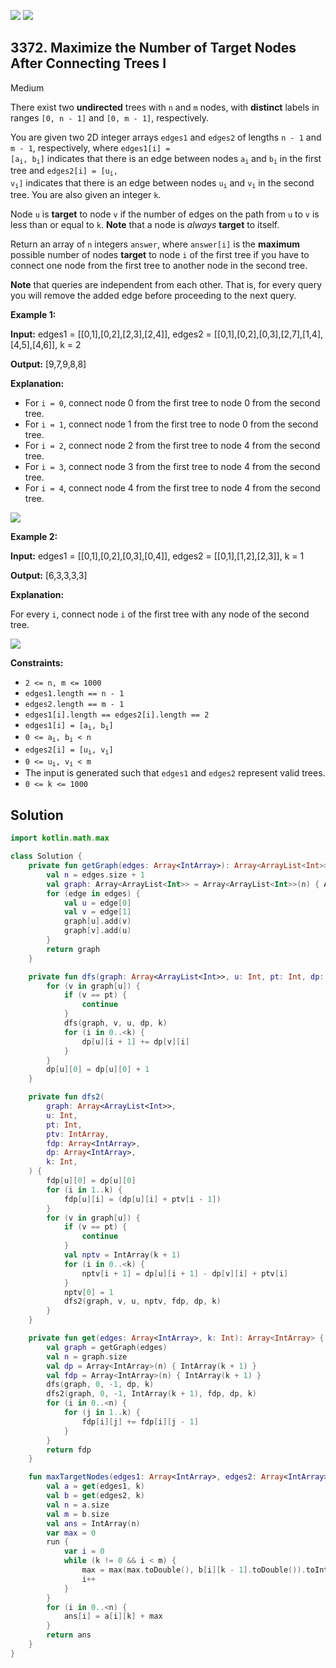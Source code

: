 [![](https://img.shields.io/github/stars/javadev/LeetCode-in-Kotlin?label=Stars&style=flat-square)](https://github.com/javadev/LeetCode-in-Kotlin)
[![](https://img.shields.io/github/forks/javadev/LeetCode-in-Kotlin?label=Fork%20me%20on%20GitHub%20&style=flat-square)](https://github.com/javadev/LeetCode-in-Kotlin/fork)

## 3372\. Maximize the Number of Target Nodes After Connecting Trees I

Medium

There exist two **undirected** trees with `n` and `m` nodes, with **distinct** labels in ranges `[0, n - 1]` and `[0, m - 1]`, respectively.

You are given two 2D integer arrays `edges1` and `edges2` of lengths `n - 1` and `m - 1`, respectively, where <code>edges1[i] = [a<sub>i</sub>, b<sub>i</sub>]</code> indicates that there is an edge between nodes <code>a<sub>i</sub></code> and <code>b<sub>i</sub></code> in the first tree and <code>edges2[i] = [u<sub>i</sub>, v<sub>i</sub>]</code> indicates that there is an edge between nodes <code>u<sub>i</sub></code> and <code>v<sub>i</sub></code> in the second tree. You are also given an integer `k`.

Node `u` is **target** to node `v` if the number of edges on the path from `u` to `v` is less than or equal to `k`. **Note** that a node is _always_ **target** to itself.

Return an array of `n` integers `answer`, where `answer[i]` is the **maximum** possible number of nodes **target** to node `i` of the first tree if you have to connect one node from the first tree to another node in the second tree.

**Note** that queries are independent from each other. That is, for every query you will remove the added edge before proceeding to the next query.

**Example 1:**

**Input:** edges1 = \[\[0,1],[0,2],[2,3],[2,4]], edges2 = \[\[0,1],[0,2],[0,3],[2,7],[1,4],[4,5],[4,6]], k = 2

**Output:** [9,7,9,8,8]

**Explanation:**

*   For `i = 0`, connect node 0 from the first tree to node 0 from the second tree.
*   For `i = 1`, connect node 1 from the first tree to node 0 from the second tree.
*   For `i = 2`, connect node 2 from the first tree to node 4 from the second tree.
*   For `i = 3`, connect node 3 from the first tree to node 4 from the second tree.
*   For `i = 4`, connect node 4 from the first tree to node 4 from the second tree.

![](https://assets.leetcode.com/uploads/2024/09/24/3982-1.png)

**Example 2:**

**Input:** edges1 = \[\[0,1],[0,2],[0,3],[0,4]], edges2 = \[\[0,1],[1,2],[2,3]], k = 1

**Output:** [6,3,3,3,3]

**Explanation:**

For every `i`, connect node `i` of the first tree with any node of the second tree.

![](https://assets.leetcode.com/uploads/2024/09/24/3928-2.png)

**Constraints:**

*   `2 <= n, m <= 1000`
*   `edges1.length == n - 1`
*   `edges2.length == m - 1`
*   `edges1[i].length == edges2[i].length == 2`
*   <code>edges1[i] = [a<sub>i</sub>, b<sub>i</sub>]</code>
*   <code>0 <= a<sub>i</sub>, b<sub>i</sub> < n</code>
*   <code>edges2[i] = [u<sub>i</sub>, v<sub>i</sub>]</code>
*   <code>0 <= u<sub>i</sub>, v<sub>i</sub> < m</code>
*   The input is generated such that `edges1` and `edges2` represent valid trees.
*   `0 <= k <= 1000`

## Solution

```kotlin
import kotlin.math.max

class Solution {
    private fun getGraph(edges: Array<IntArray>): Array<ArrayList<Int>> {
        val n = edges.size + 1
        val graph: Array<ArrayList<Int>> = Array<ArrayList<Int>>(n) { ArrayList<Int>() }
        for (edge in edges) {
            val u = edge[0]
            val v = edge[1]
            graph[u].add(v)
            graph[v].add(u)
        }
        return graph
    }

    private fun dfs(graph: Array<ArrayList<Int>>, u: Int, pt: Int, dp: Array<IntArray>, k: Int) {
        for (v in graph[u]) {
            if (v == pt) {
                continue
            }
            dfs(graph, v, u, dp, k)
            for (i in 0..<k) {
                dp[u][i + 1] += dp[v][i]
            }
        }
        dp[u][0] = dp[u][0] + 1
    }

    private fun dfs2(
        graph: Array<ArrayList<Int>>,
        u: Int,
        pt: Int,
        ptv: IntArray,
        fdp: Array<IntArray>,
        dp: Array<IntArray>,
        k: Int,
    ) {
        fdp[u][0] = dp[u][0]
        for (i in 1..k) {
            fdp[u][i] = (dp[u][i] + ptv[i - 1])
        }
        for (v in graph[u]) {
            if (v == pt) {
                continue
            }
            val nptv = IntArray(k + 1)
            for (i in 0..<k) {
                nptv[i + 1] = dp[u][i + 1] - dp[v][i] + ptv[i]
            }
            nptv[0] = 1
            dfs2(graph, v, u, nptv, fdp, dp, k)
        }
    }

    private fun get(edges: Array<IntArray>, k: Int): Array<IntArray> {
        val graph = getGraph(edges)
        val n = graph.size
        val dp = Array<IntArray>(n) { IntArray(k + 1) }
        val fdp = Array<IntArray>(n) { IntArray(k + 1) }
        dfs(graph, 0, -1, dp, k)
        dfs2(graph, 0, -1, IntArray(k + 1), fdp, dp, k)
        for (i in 0..<n) {
            for (j in 1..k) {
                fdp[i][j] += fdp[i][j - 1]
            }
        }
        return fdp
    }

    fun maxTargetNodes(edges1: Array<IntArray>, edges2: Array<IntArray>, k: Int): IntArray {
        val a = get(edges1, k)
        val b = get(edges2, k)
        val n = a.size
        val m = b.size
        val ans = IntArray(n)
        var max = 0
        run {
            var i = 0
            while (k != 0 && i < m) {
                max = max(max.toDouble(), b[i][k - 1].toDouble()).toInt()
                i++
            }
        }
        for (i in 0..<n) {
            ans[i] = a[i][k] + max
        }
        return ans
    }
}
```